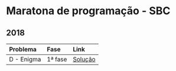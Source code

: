 # Maratona de programação - SBC

## 2018
| Problema          | Fase                                 | Link                                             |
| :---------------- | :----------------------------------- | :----------------------------------------------- |
| D - Enigma        | 1ª fase                              | [Solução](primeira-fase/d-enigma.md)   | 